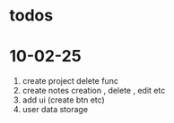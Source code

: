 # todos

# 10-02-25

1. create project delete func
2. create notes creation , delete , edit etc
3. add ui (create btn etc)
4. user data storage
